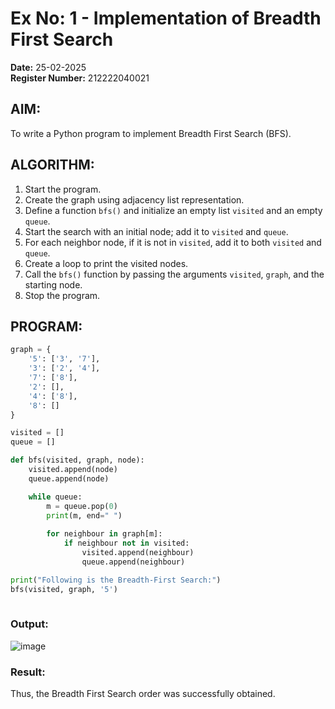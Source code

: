 # Ex No: 1 - Implementation of Breadth First Search

**Date:** 25-02-2025  
**Register Number:** 212222040021

## AIM:
To write a Python program to implement Breadth First Search (BFS).

## ALGORITHM:
1. Start the program.  
2. Create the graph using adjacency list representation.  
3. Define a function `bfs()` and initialize an empty list `visited` and an empty `queue`.  
4. Start the search with an initial node; add it to `visited` and `queue`.  
5. For each neighbor node, if it is not in `visited`, add it to both `visited` and `queue`.  
6. Create a loop to print the visited nodes.  
7. Call the `bfs()` function by passing the arguments `visited`, `graph`, and the starting node.  
8. Stop the program.

## PROGRAM:
```python
graph = {
    '5': ['3', '7'],
    '3': ['2', '4'],
    '7': ['8'],
    '2': [],
    '4': ['8'],
    '8': []
}

visited = []  
queue = []   

def bfs(visited, graph, node):  
    visited.append(node)
    queue.append(node)

    while queue:   
        m = queue.pop(0) 
        print(m, end=" ")   
        
        for neighbour in graph[m]:
            if neighbour not in visited:
                visited.append(neighbour)
                queue.append(neighbour)

print("Following is the Breadth-First Search:")
bfs(visited, graph, '5')
 
```

### Output:
![image](https://github.com/user-attachments/assets/881cbd76-6aec-4c04-816c-c63573a786f2)

### Result:
Thus, the Breadth First Search order was successfully obtained.
